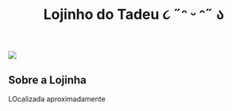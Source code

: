 <!DOCTYPE html>
<html lang="pt-br">
<head>
  <meta charset="UTF-8">
  <title>Lojinho do Tadeu ૮ ˶ᵔ ᵕ ᵔ˶ ა</title>
<link rel="stylesheet" href="style.css">
</head>

<body>
  <header>
    <h1 class="titulo-principal">Lojinho do Tadeu ૮ ˶ᵔ ᵕ ᵔ˶ ა</h1>
  </header>
  <img id="banner" src="banner.jpg">
  <div class="principal">
    <h2 class="titulo-centralizado">Sobre a Lojinha</h2>
    <p> LOcalizada aproximadamente</p>
</body>
